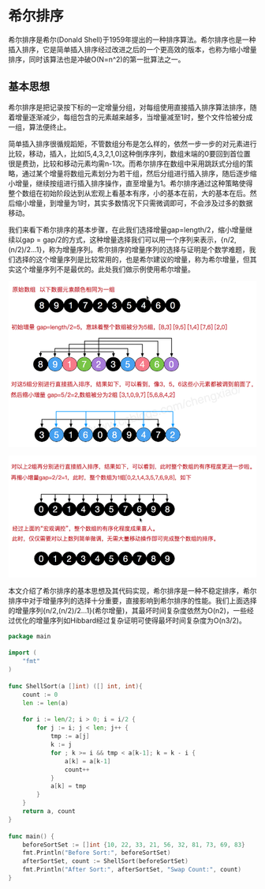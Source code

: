 # 希尔排序

希尔排序是希尔(Donald Shell)于1959年提出的一种排序算法。希尔排序也是一种插入排序，它是简单插入排序经过改进之后的一个更高效的版本，也称为缩小增量排序，同时该算法也是冲破O(N=n^2)的第一批算法之一。

## 基本思想

希尔排序是把记录按下标的一定增量分组，对每组使用直接插入排序算法排序，随着增量逐渐减少，每组包含的元素越来越多，当增量减至1时，整个文件恰被分成一组，算法便终止。

简单插入排序很循规蹈矩，不管数组分布是怎么样的，依然一步一步的对元素进行比较，移动，插入，比如[5,4,3,2,1,0]这种倒序序列，数组末端的0要回到首位置很是费劲，比较和移动元素均需n-1次。而希尔排序在数组中采用跳跃式分组的策略，通过某个增量将数组元素划分为若干组，然后分组进行插入排序，随后逐步缩小增量，继续按组进行插入排序操作，直至增量为1。希尔排序通过这种策略使得整个数组在初始阶段达到从宏观上看基本有序，小的基本在前，大的基本在后。然后缩小增量，到增量为1时，其实多数情况下只需微调即可，不会涉及过多的数据移动。

我们来看下希尔排序的基本步骤，在此我们选择增量gap=length/2，缩小增量继续以gap = gap/2的方式，这种增量选择我们可以用一个序列来表示，{n/2,(n/2)/2...1}，称为增量序列。希尔排序的增量序列的选择与证明是个数学难题，我们选择的这个增量序列是比较常用的，也是希尔建议的增量，称为希尔增量，但其实这个增量序列不是最优的。此处我们做示例使用希尔增量。

![](../assets/ddb032899d6061cd37306a0714eefb0c_1.png)

![](../assets/ddb032899d6061cd37306a0714eefb0c_2.png)

本文介绍了希尔排序的基本思想及其代码实现，希尔排序是一种不稳定排序，希尔排序中对于增量序列的选择十分重要，直接影响到希尔排序的性能。我们上面选择的增量序列{n/2,(n/2)/2...1}(希尔增量)，其最坏时间复杂度依然为O(n2)，一些经过优化的增量序列如Hibbard经过复杂证明可使得最坏时间复杂度为O(n3/2)。

```go
package main

import (
	"fmt"
)

func ShellSort(a []int) ([] int, int){
	count := 0
	len := len(a)

	for i := len/2; i > 0; i = i/2 {
		for j := i; j < len; j++ {
			tmp := a[j]
			k := j
			for ; k >= i && tmp < a[k-1]; k = k - i {
				a[k] = a[k-1]
				count++
			}
			a[k] = tmp
		}
	}
	return a, count
}

func main() {
	beforeSortSet := []int {10, 22, 33, 21, 56, 32, 81, 73, 69, 83}
	fmt.Println("Before Sort:", beforeSortSet)
	afterSortSet, count := ShellSort(beforeSortSet)
	fmt.Println("After Sort:", afterSortSet, "Swap Count:", count)
}
```